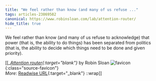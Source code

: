 ```yaml
---
title: "We feel rather than know (and many of us refuse ..."
tags: articles-23869582
canonical: https://www.robinsloan.com/lab/attention-router/
hide_title: true
---
```


We feel rather than know (and many of us refuse to acknowledge) that power (that is, the ability to do things) has been separated from politics (that is, the ability to decide which things need to be done and given priority).


[[<cite>_[Attention router](https://www.robinsloan.com/lab/attention-router/){:target="_blank"}_</cite> by Robin Sloan ![favicon](https://s2.googleusercontent.com/s2/favicons?domain=www.robinsloan.com){:class="source-favicon"}<br>
_More_: [Readwise URL](https://readwise.io/open/466748053){:target="_blank"}
::wrap]]